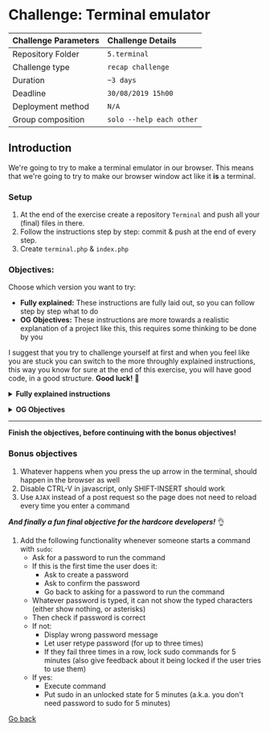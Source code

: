 # Challenge: Terminal emulator

|Challenge Parameters  |Challenge Details              |
|:---------------------|:------------------------------|
|Repository Folder     |`5.terminal`                   |
|Challenge type        |`recap challenge`              |
|Duration              |`~3 days`                      |
|Deadline              |`30/08/2019 15h00`             |
|Deployment method     |`N/A`                          |
|Group composition     |`solo --help each other`       |


## Introduction
We're going to try to make a terminal emulator in our browser. This means that we're going to try to make our browser
window act like it **is** a terminal. 

### Setup
1. At the end of the exercise create a repository `Terminal` and push all your (final) files in there.
1. Follow the instructions step by step: commit & push at the end of every step.
1. Create `terminal.php` & `index.php`

### Objectives:
Choose which version you want to try:
- **Fully explained:** These instructions are fully laid out, so you can follow step by step what to do
- **OG Objectives:** These instructions are more towards a realistic explanation of a project like this, this requires some thinking to be done by you

I suggest that you try to challenge yourself at first and when you feel like you are stuck you can switch to the more throughly explained instructions, 
this way you know for sure at the end of this exercise, you will have good code, in a good structure. **Good luck!** :panda_face:  
**<details><summary>Fully explained instructions</summary>**

### Objectives
1. On `index.php` create a form with an input field
1. Use javascript to submit the form when the 'enter' key is pressed and send the input field over a `POST` request
1. Use javascript to empty the input field and add the command above the input field (like in a terminal), on the same enter keypress
1. Use your awesome css skills, to make the whole screen look like a terminal:
    - Background-color
    - Font family: consolas
    - White, grey, green, ... text color
    - Look at your terminal to see any other details
1. Make sure their is a blinking cursor at the end of the input field
1. Once enough commands have been entered and your input field is close to the bottom of the page, start auto scrolling down and make sure the input field is always visible (scrolling without animation)
1. Create a class called `terminal` in the file `terminal.php`
1. Try to create a schematic of what the `terminal` class should have in form of properties and methods 

#### Structure of the class
1. Give the class the following:
    - A property called: **commands**, which contains an array with all known commands `[6548 => "command", 8794 => "command", 1267 => "command", ...]`
    - A property called: **responses**, which contains an array with all responses for all commands `[6548 => "response for command #6548", ...]`
    - A property called: **history**, which contains an array with all commands and responses formulated as such `["command" => "response", ...]`
    - A method that gets the command as a parameter and returns the appropriate response (if applicable, after executing the command)
    - A method that adds the current command-response combo to the list of previous commands (history) and saves / updates the list in the `$_COOKIE` global

#### Structure of `index.php`
***NOTE: Do the following at the top of the page!!***
1. Check if a command has been executed or if this is first load
1. If a command has been executed:
    - Get it from `$_POST`
    - Execute the class method that executes the command
    - Either make sure that first class method also saves the command, or execute the second method
    - Save the returned result of the command in a variable
    - Save the full history of the terminal (taken from the class) in a variable

***NOTE: Do the following at the right location in your HTML***
- Echo the history of previous commands and their responses
- Echo the current command and it's response
-  Make sure after all of this, that the input field is below all the previous lines of code and their responses
</details>

**<details><summary>OG Objectives</summary>**

### Objectives
1. On `index.php` emulate a terminal
1. Make sure it looks like a terminal
1. Create a class called `terminal` in the file `terminal.php`
1. Use the `terminal` class to:
    - Execute commands
    - Keep track of the full history (use `$_COOKIE`)
    - Give feedback to commands
    - Save a list of known commands
1. Make sure a text cursor is constantly blinking on the page

</details>

<hr/>

**Finish the objectives, before continuing with the bonus objectives!**
<br/>


### Bonus objectives
1. Whatever happens when you press the up arrow in the terminal, should happen in the browser as well
1. Disable CTRL-V in javascript, only SHIFT-INSERT should work
1. Use `AJAX` instead of a post request so the page does not need to reload every time you enter a command

***And finally a fun final objective for the hardcore developers!*** :ok_hand: 
1. Add the following functionality whenever someone starts a command with `sudo`:
    - Ask for a password to run the command
    - If this is the first time the user does it:
        - Ask to create a password
        - Ask to confirm the password
        - Go back to asking for a password to run the command
    - Whatever password is typed, it can not show the typed characters (either show nothing, or asterisks)
    - Then check if password is correct
    - If not:
        - Display wrong password message
        - Let user retype password (for up to three times)
        - If they fail three times in a row, lock sudo commands for 5 minutes (also give feedback about it being locked if the user tries to use them)
    - If yes: 
        - Execute command
        - Put sudo in an unlocked state for 5 minutes (a.k.a. you don't need password to sudo for 5 minutes)
        
[Go back](../)